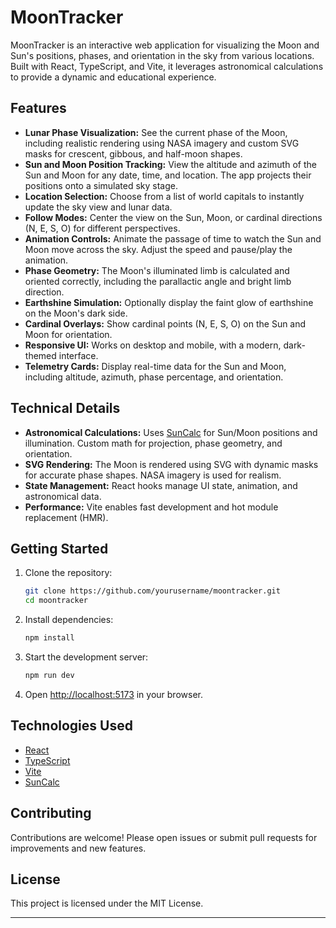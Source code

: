 # MoonTracker

MoonTracker is an interactive web application for visualizing the Moon and Sun's positions, phases, and orientation in the sky from various locations. Built with React, TypeScript, and Vite, it leverages astronomical calculations to provide a dynamic and educational experience.

## Features

- **Lunar Phase Visualization:** See the current phase of the Moon, including realistic rendering using NASA imagery and custom SVG masks for crescent, gibbous, and half-moon shapes.
- **Sun and Moon Position Tracking:** View the altitude and azimuth of the Sun and Moon for any date, time, and location. The app projects their positions onto a simulated sky stage.
- **Location Selection:** Choose from a list of world capitals to instantly update the sky view and lunar data.
- **Follow Modes:** Center the view on the Sun, Moon, or cardinal directions (N, E, S, O) for different perspectives.
- **Animation Controls:** Animate the passage of time to watch the Sun and Moon move across the sky. Adjust the speed and pause/play the animation.
- **Phase Geometry:** The Moon's illuminated limb is calculated and oriented correctly, including the parallactic angle and bright limb direction.
- **Earthshine Simulation:** Optionally display the faint glow of earthshine on the Moon's dark side.
- **Cardinal Overlays:** Show cardinal points (N, E, S, O) on the Sun and Moon for orientation.
- **Responsive UI:** Works on desktop and mobile, with a modern, dark-themed interface.
- **Telemetry Cards:** Display real-time data for the Sun and Moon, including altitude, azimuth, phase percentage, and orientation.

## Technical Details

- **Astronomical Calculations:** Uses [SunCalc](https://github.com/mourner/suncalc) for Sun/Moon positions and illumination. Custom math for projection, phase geometry, and orientation.
- **SVG Rendering:** The Moon is rendered using SVG with dynamic masks for accurate phase shapes. NASA imagery is used for realism.
- **State Management:** React hooks manage UI state, animation, and astronomical data.
- **Performance:** Vite enables fast development and hot module replacement (HMR).

## Getting Started

1. Clone the repository:

   ```sh
   git clone https://github.com/yourusername/moontracker.git
   cd moontracker
   ```

2. Install dependencies:

   ```sh
   npm install
   ```

3. Start the development server:

   ```sh
   npm run dev
   ```

4. Open [http://localhost:5173](http://localhost:5173) in your browser.

## Technologies Used

- [React](https://react.dev/)
- [TypeScript](https://www.typescriptlang.org/)
- [Vite](https://vitejs.dev/)
- [SunCalc](https://github.com/mourner/suncalc)

## Contributing

Contributions are welcome! Please open issues or submit pull requests for improvements and new features.

## License

This project is licensed under the MIT License.

---

